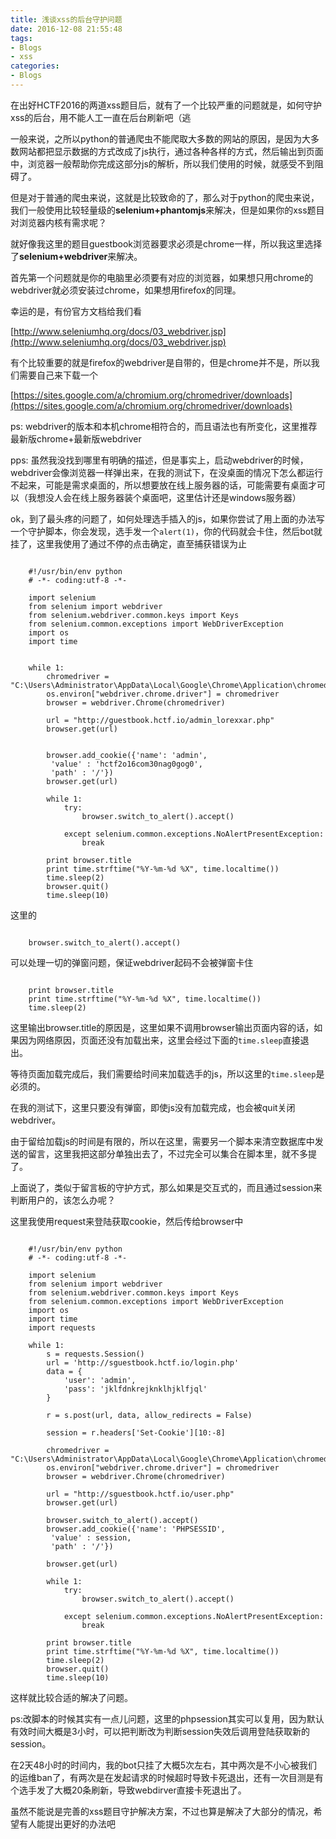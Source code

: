 ```yaml
---
title: 浅谈xss的后台守护问题
date: 2016-12-08 21:55:48
tags:
- Blogs
- xss
categories:
- Blogs
---
```


在出好HCTF2016的两道xss题目后，就有了一个比较严重的问题就是，如何守护xss的后台，用不能人工一直在后台刷新吧（逃

<!--more-->

一般来说，之所以python的普通爬虫不能爬取大多数的网站的原因，是因为大多数网站都把显示数据的方式改成了js执行，通过各种各样的方式，然后输出到页面中，浏览器一般帮助你完成这部分js的解析，所以我们使用的时候，就感受不到阻碍了。

但是对于普通的爬虫来说，这就是比较致命的了，那么对于python的爬虫来说，我们一般使用比较轻量级的**selenium+phantomjs**来解决，但是如果你的xss题目对浏览器内核有需求呢？

就好像我这里的题目guestbook浏览器要求必须是chrome一样，所以我这里选择了**selenium+webdriver**来解决。

首先第一个问题就是你的电脑里必须要有对应的浏览器，如果想只用chrome的webdriver就必须安装过chrome，如果想用firefox的同理。

幸运的是，有份官方文档给我们看

[http://www.seleniumhq.org/docs/03_webdriver.jsp](http://www.seleniumhq.org/docs/03_webdriver.jsp)

有个比较重要的就是firefox的webdriver是自带的，但是chrome并不是，所以我们需要自己来下载一个

[https://sites.google.com/a/chromium.org/chromedriver/downloads](https://sites.google.com/a/chromium.org/chromedriver/downloads)

ps: webdriver的版本和本机chrome相符合的，而且语法也有所变化，这里推荐最新版chrome+最新版webdriver

pps: 虽然我没找到哪里有明确的描述，但是事实上，启动webdriver的时候，webdriver会像浏览器一样弹出来，在我的测试下，在没桌面的情况下怎么都运行不起来，可能是需求桌面的，所以想要放在线上服务器的话，可能需要有桌面才可以（我想没人会在线上服务器装个桌面吧，这里估计还是windows服务器）


ok，到了最头疼的问题了，如何处理选手插入的js，如果你尝试了用上面的办法写一个守护脚本，你会发现，选手发一个`alert(1)`，你的代码就会卡住，然后bot就挂了，这里我使用了通过不停的点击确定，直至捕获错误为止

```

	#!/usr/bin/env python
	# -*- coding:utf-8 -*-
	
	import selenium
	from selenium import webdriver  
	from selenium.webdriver.common.keys import Keys  
	from selenium.common.exceptions import WebDriverException
	import os 
	import time 
	
		
	while 1:
		chromedriver = "C:\Users\Administrator\AppData\Local\Google\Chrome\Application\chromedriver.exe"  
		os.environ["webdriver.chrome.driver"] = chromedriver  
		browser = webdriver.Chrome(chromedriver)  
	
		url = "http://guestbook.hctf.io/admin_lorexxar.php"  	
		browser.get(url)
	
	
		browser.add_cookie({'name': 'admin',
		 'value' : 'hctf2o16com30nag0gog0',
		 'path' : '/'})
		browser.get(url)
	
		while 1:
			try:
				browser.switch_to_alert().accept()
	
			except selenium.common.exceptions.NoAlertPresentException:
				break
	
		print browser.title
		print time.strftime("%Y-%m-%d %X", time.localtime())
		time.sleep(2)
		browser.quit()
		time.sleep(10)
```

这里的
```

	browser.switch_to_alert().accept()
```
可以处理一切的弹窗问题，保证webdriver起码不会被弹窗卡住

```

	print browser.title
	print time.strftime("%Y-%m-%d %X", time.localtime())
	time.sleep(2)
```
这里输出browser.title的原因是，这里如果不调用browser输出页面内容的话，如果因为网络原因，页面还没有加载出来，这里会经过下面的`time.sleep`直接退出。

等待页面加载完成后，我们需要给时间来加载选手的js，所以这里的`time.sleep`是必须的。

在我的测试下，这里只要没有弹窗，即使js没有加载完成，也会被quit关闭webdriver。

由于留给加载js的时间是有限的，所以在这里，需要另一个脚本来清空数据库中发送的留言，这里我把这部分单独出去了，不过完全可以集合在脚本里，就不多提了。


上面说了，类似于留言板的守护方式，那么如果是交互式的，而且通过session来判断用户的，该怎么办呢？

这里我使用request来登陆获取cookie，然后传给browser中

```

	#!/usr/bin/env python
	# -*- coding:utf-8 -*-
	
	import selenium
	from selenium import webdriver  
	from selenium.webdriver.common.keys import Keys  
	from selenium.common.exceptions import WebDriverException
	import os 
	import time 
	import requests
	
	while 1:
		s = requests.Session()
		url = 'http://sguestbook.hctf.io/login.php'
		data = {
			'user': 'admin',
			'pass': 'jklfdnkrejknklhjklfjql'
		}
	
		r = s.post(url, data, allow_redirects = False)
	
		session = r.headers['Set-Cookie'][10:-8]
	
		chromedriver = "C:\Users\Administrator\AppData\Local\Google\Chrome\Application\chromedriver.exe"  
		os.environ["webdriver.chrome.driver"] = chromedriver  
		browser = webdriver.Chrome(chromedriver)  
	
		url = "http://sguestbook.hctf.io/user.php"  	
		browser.get(url)
	
		browser.switch_to_alert().accept()
		browser.add_cookie({'name': 'PHPSESSID',
		 'value' : session,
		 'path' : '/'})
		
		browser.get(url)
	
		while 1:
			try:
				browser.switch_to_alert().accept()
	
			except selenium.common.exceptions.NoAlertPresentException:
				break
	
		print browser.title
		print time.strftime("%Y-%m-%d %X", time.localtime())
		time.sleep(2)
		browser.quit()
		time.sleep(10)
```

这样就比较合适的解决了问题。

ps:改脚本的时候其实有一点儿问题，这里的phpsession其实可以复用，因为默认有效时间大概是3小时，可以把判断改为判断session失效后调用登陆获取新的session。

在2天48小时的时间内，我的bot只挂了大概5次左右，其中两次是不小心被我们的运维ban了，有两次是在发起请求的时候超时导致卡死退出，还有一次目测是有个选手发了大概20条刷新，导致webdirver直接卡死退出了。

虽然不能说是完善的xss题目守护解决方案，不过也算是解决了大部分的情况，希望有人能提出更好的办法吧

